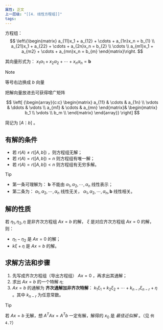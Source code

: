 ```yaml
---
属性: 正文
上一层级: "[[4. 线性方程组]]"
tags:
---
```

方程组：
$$
\left\{\begin{matrix} 
  a_{11}x_1 + a_{12} + \cdots + a_{1n}x_n = b_{1} \\  
  a_{21}x_1 + a_{22} + \cdots + a_{2n}x_n = b_{2} \\
  \cdots \\
  a_{m1}x_1 + a_{m2} + \cdots + a_{mn}x_n = b_{m}
\end{matrix}\right. 
$$

其向量形式为： $x_{1} \alpha_{1} + x_{2} \alpha_{2} + \cdots + x_{n}\alpha_{n} = \boldsymbol{b}$

> [!note] 
> 等号右边换成 $b$ 向量

把解向量放进去可获得增广矩阵

$$
\left[ {\begin{array}{c:c}
\begin{matrix}
a_{11} & \cdots & a_{1n} \\  
  \vdots & \ddots & \vdots \\  
  a_{m1} & \cdots & a_{mn}
\end{matrix}&
\begin{matrix}
b_1 \\
\vdots \\
b_m \\
\end{matrix}
\end{array}} \right]
$$

简记为 $[A \vdots b]$ 。

## 有解的条件

- 若 $r(A) \ne r([A,b])$ ，则方程组无解；
- 若 $r(A) = r([A,b]) = n$ 则方程组有唯一解；
- 若 $r(A) = r([A,b]) < n$ 则方程组有无穷多解。

> [!tip] 
> - 第一条可理解为： $\boldsymbol{b}$ 不能由 $\alpha_{1}, \alpha_{2}, \cdots , \alpha_{n}$ 线性表示；
> - 第二条为： $\alpha_{1}, \alpha_{2}, \cdots , \alpha_{n}$ 线性无关， $\alpha_{1}, \alpha_{2}, \cdots , \alpha_{n}, \boldsymbol{b}$ 线性相关。

## 解的性质

若 $\eta_{1}, \eta_{2}, \eta$ 是非齐次方程组 $Ax=b$ 的解， $\xi$ 是对应齐次方程组 $Ax=0$ 的解，则：

- $\eta_{1}-\eta_{2}$ 是 $Ax=0$ 的解；
- $k\xi + \eta$ 是 $Ax=b$ 的解。

## 求解方法和步骤

1. 先写成齐次方程组（导出方程组） $Ax=0$ ，再求出其通解；
2. 求出 $Ax=b$ 的一个特解 $\eta$;
3. $Ax=b$ 的通解为 **齐次通解加非齐次特解**： $k_{1}\xi_{1} + k_{2}\xi_{2} + \cdots + k_{n-r}\xi_{n-r} + \eta$ 。其中 $k_{n-r}$ 为任意常数。

> [!tip] 
> 若 $Ax=b$ 无解，想 $A^{T}Ax=A^{T}b$ 一定有解，解得的 $x_{0}$ 是 *最佳近似解* 。（见 `例4.7`）